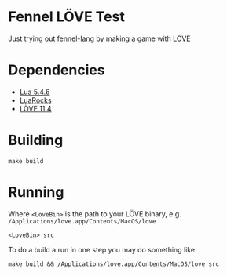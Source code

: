 # Fennel LÖVE Test

Just trying out [fennel-lang](https://fennel-lang.org/)
by making a game with [LÖVE](https://love2d.org/)

# Dependencies

* [Lua 5.4.6](https://www.lua.org/ftp/)
* [LuaRocks](https://github.com/luarocks/luarocks/wiki/Download#installing)
* [LÖVE 11.4](https://github.com/love2d/love/releases)

# Building

```
make build
```

# Running 

Where `<LoveBin>` is the path to your LÖVE binary, e.g. `/Applications/love.app/Contents/MacOS/love`

```
<LoveBin> src
```

To do a build a run in one step you may do something like:
```
make build && /Applications/love.app/Contents/MacOS/love src
```